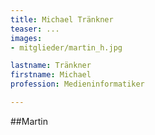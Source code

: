 ```yaml
---
title: Michael Tränkner
teaser: ...
images:
- mitglieder/martin_h.jpg

lastname: Tränkner
firstname: Michael
profession: Medieninformatiker

---
```


##Martin